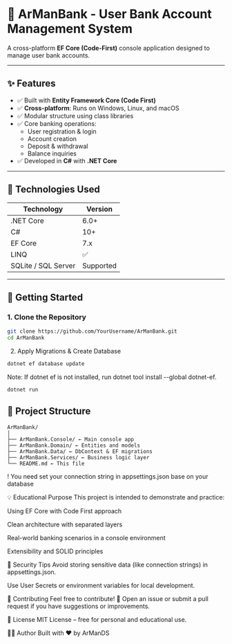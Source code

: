 # 🏦 ArManBank - User Bank Account Management System

A cross-platform **EF Core (Code-First)** console application designed to manage user bank accounts.

---

## ✨ Features

- ✅ Built with **Entity Framework Core (Code First)**
- ✅ **Cross-platform**: Runs on Windows, Linux, and macOS
- ✅ Modular structure using class libraries
- ✅ Core banking operations:
  - User registration & login
  - Account creation
  - Deposit & withdrawal
  - Balance inquiries
- ✅ Developed in **C#** with **.NET Core**

---

## 🔧 Technologies Used

| Technology    | Version |
|---------------|---------|
| .NET Core      | 6.0+    |
| C#             | 10+     |
| EF Core        | 7.x     |
| LINQ           | ✅       |
| SQLite / SQL Server | Supported |

---

## 🚀 Getting Started

### 1. Clone the Repository

```bash
git clone https://github.com/YourUsername/ArManBank.git
cd ArManBank
```
2. Apply Migrations & Create Database
```bash
dotnet ef database update
```
Note: If dotnet ef is not installed, run dotnet tool install --global dotnet-ef.
```bash
dotnet run
```
## 📁 Project Structure
```
ArManBank/
│
├── ArManBank.Console/ ← Main console app
├── ArManBank.Domain/ ← Entities and models
├── ArManBank.Data/ ← DbContext & EF migrations
├── ArManBank.Services/ ← Business logic layer
└── README.md ← This file
```
! You need set your connection string in appsettings.json base on your database

💡 Educational Purpose
This project is intended to demonstrate and practice:

Using EF Core with Code First approach

Clean architecture with separated layers

Real-world banking scenarios in a console environment

Extensibility and SOLID principles

🔐 Security Tips
Avoid storing sensitive data (like connection strings) in appsettings.json.

Use User Secrets or environment variables for local development.

🧩 Contributing
Feel free to contribute! 🌱
Open an issue or submit a pull request if you have suggestions or improvements.

📄 License
MIT License – free for personal and educational use.

👨‍💻 Author
Built with ❤️ by ArManDS
